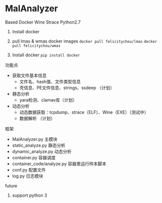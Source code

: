 # MalAnalyzer

Based Docker Wine Strace Python2.7

1. Install docker

2. pull lmas & wmas docker images
   ```docker pull felicitychou/lmas```
   ```docker pull felicitychou/wmas```

3. Install docker
   ```pip install docker```


功能点
- 获取文件基本信息
   - 文件名、hash值、文件类型信息
   - 壳信息、PE文件信息、strings、ssdeep （计划）
- 静态分析
   - yara检测、clamav库（计划）
- 动态分析
   - 动态数据获取：tcpdump、strace（ELF）、Wine（EXE）（测试中）
   - 数据解析 （计划）


框架

- MalAnalyzer.py 主模块
- static_analyze.py 静态分析
- dynamic_analyze.py 动态分析
- container.py 容器调度
- container_code/analyze.py 容器里运行样本脚本
- conf.py 配置文件 
- log.py 日志模块



future
1. support python 3